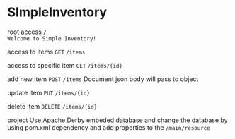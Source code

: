 # SImpleInventory

root access `/`  
`Welcome to Simple Inventory!`

access to items `GET` `/items`  

access to specific item `GET` `/items/{id}`  

add new item `POST` `/items` Document json body will pass to object

update item `PUT` `/items/{id}`  

delete item `DELETE` `/items/{id}`  

project Use Apache Derby embeded database and change the database by using pom.xml dependency and add properties to the `/main/resource` 
